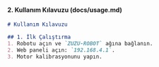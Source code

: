 
#### **2. Kullanım Kılavuzu (docs/usage.md)**  
```markdown
# Kullanım Kılavuzu

## 1. İlk Çalıştırma
1. Robotu açın ve `ZUZU-ROBOT` ağına bağlanın.
2. Web paneli açın: `192.168.4.1`.
3. Motor kalibrasyonunu yapın.